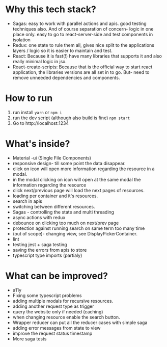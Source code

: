 
# Why this tech stack?
- Sagas: easy to work with parallel actions and apis. good testing techniques also. And of course separation of concern- logic in one place only. easy to go to react-server-side and test components in isolation
- Redux: one state to rule them all, gives nice split to the applications layers / logic so it is easier to maintain and test.
- React: Because it is fast(!) have many libraries that supports it and also really minimal logic in jsx.
- React-create-scripts: Because that is the official way to start react application, the libraries versions are all set in to go. But- need to remove unneeded dependencies and components.

# How to run

1. run install `yarn` or `npm i`
2. run the dev script (although also build is fine) `npm start`
3. Go to http://localhost:1234

# What's inside?
- Material -ui (Single File Components)
- responsive design- till some point the data disappear.
- click on icon will open more information regarding the resource in a modal.
- in the modal clicking on icon will open at the same modal the information regarding the resource
- click next/previous page will load the next pages of resources.
- loading per container and it's resources. 
- search in apis
- switching between different resources.
- Sagas - controlling the state and multi threading
- async actions with redux
- debounce on clicking too much on next/prev page
- protection against running search on same term too many time
- (out of scope)- changing view, see DisplayPickerContainer.
- lint
- testing jest + saga testing
- saving the errors from apis to store
- typescript type imports (partialy)

# What can be improved?
- a11y
- Fixing some typescript problems
- adding multiple modals for recursive resources.
- adding another request type as trigger
- query the website only if needed (caching)
- when changing resource enable the search button.
- Wrapper reducer can put all the reducer cases with simple saga
- adding error messages from state to view
- improve the request status timestamp
- More saga tests
